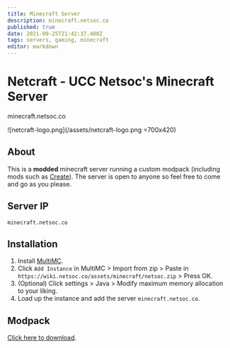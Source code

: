 ```yaml
---
title: Minecraft Server
description: minecraft.netsoc.co
published: true
date: 2021-09-25T21:42:37.480Z
tags: servers, gaming, minecraft
editor: markdown
---
```


# Netcraft - UCC Netsoc's Minecraft Server
minecraft.netsoc.co

![netcraft-logo.png](/assets/netcraft-logo.png =700x420)

## About
This is a **modded** minecraft server running a custom modpack (including mods such as [Create](https://create.fandom.com/wiki/Create_Mod_Wiki)).
The server is open to anyone so feel free to come and go as you please.

## Server IP
`minecraft.netsoc.co`

## Installation
1. Install [MultiMC](https://multimc.org/#Download).
1. Click `Add Instance` in MultiMC > Import from zip > Paste in `https://wiki.netsoc.co/assets/minecraft/netsoc.zip` > Press OK.
1. (Optional) Click settings > Java > Modify maximum memory allocation to your liking.
1. Load up the instance and add the server `minecraft.netsoc.co`.

## Modpack
[Click here to download](/assets/minecraft/netsoc.zip).